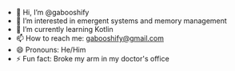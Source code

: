 - 👋 Hi, I’m @gabooshify
- 👀 I’m interested in emergent systems and memory management
- 🌱 I’m currently learning Kotlin 
- 📫 How to reach me: gabooshify@gmail.com
- 😄 Pronouns: He/Him
- ⚡ Fun fact: Broke my arm in my doctor's office

<!---
gabooshify/gabooshify is a ✨ special ✨ repository because its `README.md` (this file) appears on your GitHub profile.
You can click the Preview link to take a look at your changes.
--->

